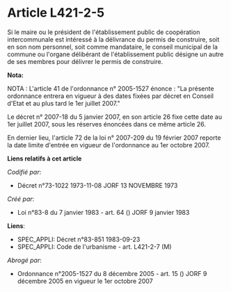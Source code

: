 # Article L421-2-5

Si le maire ou le président de l'établissement public de coopération intercommunale est intéressé à la délivrance du permis
de construire, soit en son nom personnel, soit comme mandataire, le conseil municipal de la commune ou l'organe délibérant de
l'établissement public désigne un autre de ses membres pour délivrer le permis de construire.

**Nota:**

NOTA : L'article 41 de l'ordonnance n° 2005-1527 énonce : "La présente ordonnance entrera en vigueur à des dates fixées par
décret en Conseil d'Etat et au plus tard le 1er juillet 2007."

Le décret n° 2007-18 du 5 janvier 2007, en son article 26 fixe cette date au 1er juillet 2007, sous les réserves énoncées
dans ce même article 26.

En dernier lieu, l'article 72 de la loi n° 2007-209 du 19 février 2007 reporte la date limite d'entrée en vigueur de
l'ordonnance au 1er octobre 2007.

**Liens relatifs à cet article**

_Codifié par_:

  - Décret n°73-1022 1973-11-08 JORF 13 NOVEMBRE 1973

_Créé par_:

  - Loi n°83-8 du 7 janvier 1983 - art. 64 () JORF 9 janvier 1983

**Liens**:

  - SPEC_APPLI: Décret n°83-851 1983-09-23
  - SPEC_APPLI: Code de l'urbanisme - art. L421-2-7 (M)

_Abrogé par_:

  - Ordonnance n°2005-1527 du 8 décembre 2005 - art. 15 () JORF 9 décembre 2005 en vigueur le 1er octobre 2007
